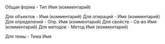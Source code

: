 Общая форма - Тип Имя (комментарий)

Для объектов - Имя (комментарий)
Для операций - Имя (комментарий)
Для определений - Опр. Имя (комментарий)
Для свойств - Св-во Имя (комментарий)
Для методов - Метод Имя (комментарий)

Для темы - Тема Имя

